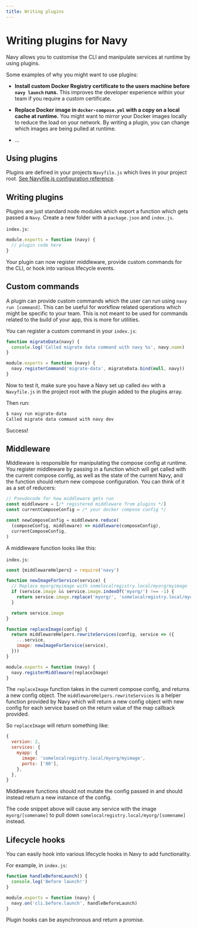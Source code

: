 ```yaml
---
title: Writing plugins
---
```


Writing plugins for Navy
========================

Navy allows you to customise the CLI and manipulate services at runtime by using plugins.

Some examples of why you might want to use plugins:

- **Install custom Docker Registry certificate to the users machine before `navy launch` runs.**
  This improves the developer experience within your team if you require a custom certificate.

- **Replace Docker image in `docker-compose.yml` with a copy on a local cache at runtime.**
  You might want to mirror your Docker images locally to reduce the load on your network. By writing a plugin,
  you can change which images are being pulled at runtime.

- ...

## Using plugins

Plugins are defined in your projects `Navyfile.js` which lives in your project root.
[See Navyfile.js configuration reference](navyfile-config.md).

## Writing plugins

Plugins are just standard node modules which export a function which gets passed a `Navy`.
Create a new folder with a `package.json` and `index.js`.

`index.js`:
```js
module.exports = function (navy) {
  // plugin code here
}
```

Your plugin can now register middleware, provide custom commands for the CLI, or hook into various lifecycle events.

## Custom commands

A plugin can provide custom commands which the user can run using `navy run [command]`. This can be useful for workflow related operations which might be specific to your team. This is not meant to be used for commands related to the build of your app, this is more for utilities.

You can register a custom command in your `index.js`:

```js
function migrateData(navy) {
  console.log('Called migrate data command with navy %s', navy.name)
}

module.exports = function (navy) {
  navy.registerCommand('migrate-data', migrateData.bind(null, navy))
}
```

Now to test it, make sure you have a Navy set up called `dev` with a `Navyfile.js` in the project root with the plugin added to the plugins array.

Then run:

```sh
$ navy run migrate-data
Called migrate data command with navy dev
```

Success!

## Middleware

Middleware is responsible for manipulating the compose config at runtime. You register middleware by passing in a function which will get called with the current compose config, as well as the state of the current Navy, and the function should return new compose configuration. You can think of it as a set of reducers:

```js
// Pseudocode for how middleware gets run
const middleware = [/* registered middleware from plugins */]
const currentComposeConfig = /* your docker compose config */

const newComposeConfig = middleware.reduce(
  (composeConfig, middleware) => middleware(composeConfig),
  currentComposeConfig,
)
```

A middleware function looks like this:

`index.js`:
```js
const {middlewareHelpers} = require('navy')

function newImageForService(service) {
  // Replace myorg/myimage with somelocalregistry.local/myorg/myimage
  if (service.image && service.image.indexOf('myorg/') !== -1) {
    return service.image.replace('myorg/', 'somelocalregistry.local/myorg/')
  }

  return service.image
}

function replaceImage(config) {
  return middlewareHelpers.rewriteServices(config, service => ({
    ...service,
    image: newImageForService(service),
  }))
}

module.exports = function (navy) {
  navy.registerMiddleware(replaceImage)
}
```

The `replaceImage` function takes in the current compose config, and returns a new config object. The `middlewareHelpers.rewriteServices` is a helper function provided by Navy which will return a new config object with new config for each service based on the return value of the map callback provided.

So `replaceImage` will return something like:

```js
{
  version: 2,
  services: {
    myapp: {
      image: 'somelocalregistry.local/myorg/myimage',
      ports: ['80'],
    },
  },
}
```

Middleware functions should not mutate the config passed in and should instead return a new instance of the config.

The code snippet above will cause any service with the image `myorg/[somename]` to pull down `somelocalregistry.local/myorg/[somename]` instead.

## Lifecycle hooks

You can easily hook into various lifecycle hooks in Navy to add functionality.

For example, in `index.js`:

```js
function handleBeforeLaunch() {
  console.log('Before launch!')
}

module.exports = function (navy) {
  navy.on('cli.before.launch', handleBeforeLaunch)
}
```

Plugin hooks can be asynchronous and return a promise.
